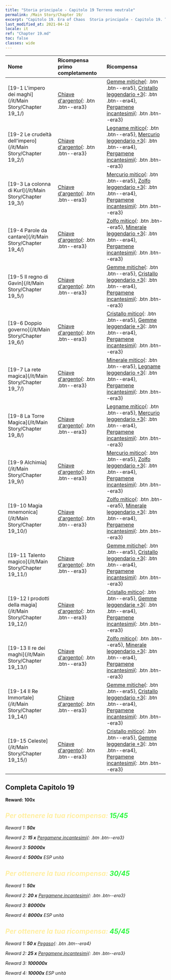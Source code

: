 ```yaml
---
title: "Storia principale - Capitolo 19 Terreno neutrale"
permalink: /Main Story/Chapter 19/
excerpt: "Capitolo 19. Era of Chaos  Storia principale - Capitolo 19. Terreno neutrale"
last_modified_at: 2021-04-12
locale: it
ref: "Chapter 19.md"
toc: false
classes: wide
---
```


  | Nome |  Ricompensa primo completamento | Ricompensa |
  |:------------|:------------|:------------| 
  | [19-1 L'impero dei maghi](/it/Main Story/Chapter 19_1/) | [Chiave d'argento](/it/Items/con_693/){: .btn .btn--era3} | [Gemme mitiche](/it/Items/mat_65/){: .btn .btn--era5}, [Cristallo leggendario +3](/it/Items/mat_59/){: .btn .btn--era4}, [Pergamene incantesimi](/it/Items/con_694/){: .btn .btn--era3} |
  | [19-2 Le crudeltà dell'impero](/it/Main Story/Chapter 19_2/) | [Chiave d'argento](/it/Items/con_693/){: .btn .btn--era3} | [Legname mitico](/it/Items/mat_62/){: .btn .btn--era5}, [Mercurio leggendario +3](/it/Items/mat_56/){: .btn .btn--era4}, [Pergamene incantesimi](/it/Items/con_694/){: .btn .btn--era3} |
  | [19-3 La colonna di Kurl](/it/Main Story/Chapter 19_3/) | [Chiave d'argento](/it/Items/con_693/){: .btn .btn--era3} | [Mercurio mitico](/it/Items/mat_63/){: .btn .btn--era5}, [Zolfo leggendario +3](/it/Items/mat_57/){: .btn .btn--era4}, [Pergamene incantesimi](/it/Items/con_694/){: .btn .btn--era3} |
  | [19-4 Parole da cantare](/it/Main Story/Chapter 19_4/) | [Chiave d'argento](/it/Items/con_693/){: .btn .btn--era3} | [Zolfo mitico](/it/Items/mat_64/){: .btn .btn--era5}, [Minerale leggendario +3](/it/Items/mat_54/){: .btn .btn--era4}, [Pergamene incantesimi](/it/Items/con_694/){: .btn .btn--era3} |
  | [19-5 Il regno di Gavin](/it/Main Story/Chapter 19_5/) | [Chiave d'argento](/it/Items/con_693/){: .btn .btn--era3} | [Gemme mitiche](/it/Items/mat_65/){: .btn .btn--era5}, [Cristallo leggendario +3](/it/Items/mat_59/){: .btn .btn--era4}, [Pergamene incantesimi](/it/Items/con_694/){: .btn .btn--era3} |
  | [19-6 Doppio governo](/it/Main Story/Chapter 19_6/) | [Chiave d'argento](/it/Items/con_693/){: .btn .btn--era3} | [Cristallo mitico](/it/Items/mat_66/){: .btn .btn--era5}, [Gemme leggendarie +3](/it/Items/mat_58/){: .btn .btn--era4}, [Pergamene incantesimi](/it/Items/con_694/){: .btn .btn--era3} |
  | [19-7 La rete magica](/it/Main Story/Chapter 19_7/) | [Chiave d'argento](/it/Items/con_693/){: .btn .btn--era3} | [Minerale mitico](/it/Items/mat_61/){: .btn .btn--era5}, [Legname leggendario +3](/it/Items/mat_55/){: .btn .btn--era4}, [Pergamene incantesimi](/it/Items/con_694/){: .btn .btn--era3} |
  | [19-8 La Torre Magica](/it/Main Story/Chapter 19_8/) | [Chiave d'argento](/it/Items/con_693/){: .btn .btn--era3} | [Legname mitico](/it/Items/mat_62/){: .btn .btn--era5}, [Mercurio leggendario +3](/it/Items/mat_56/){: .btn .btn--era4}, [Pergamene incantesimi](/it/Items/con_694/){: .btn .btn--era3} |
  | [19-9 Alchimia](/it/Main Story/Chapter 19_9/) | [Chiave d'argento](/it/Items/con_693/){: .btn .btn--era3} | [Mercurio mitico](/it/Items/mat_63/){: .btn .btn--era5}, [Zolfo leggendario +3](/it/Items/mat_57/){: .btn .btn--era4}, [Pergamene incantesimi](/it/Items/con_694/){: .btn .btn--era3} |
  | [19-10 Magia mnemonica](/it/Main Story/Chapter 19_10/) | [Chiave d'argento](/it/Items/con_693/){: .btn .btn--era3} | [Zolfo mitico](/it/Items/mat_64/){: .btn .btn--era5}, [Minerale leggendario +3](/it/Items/mat_54/){: .btn .btn--era4}, [Pergamene incantesimi](/it/Items/con_694/){: .btn .btn--era3} |
  | [19-11 Talento magico](/it/Main Story/Chapter 19_11/) | [Chiave d'argento](/it/Items/con_693/){: .btn .btn--era3} | [Gemme mitiche](/it/Items/mat_65/){: .btn .btn--era5}, [Cristallo leggendario +3](/it/Items/mat_59/){: .btn .btn--era4}, [Pergamene incantesimi](/it/Items/con_694/){: .btn .btn--era3} |
  | [19-12 I prodotti della magia](/it/Main Story/Chapter 19_12/) | [Chiave d'argento](/it/Items/con_693/){: .btn .btn--era3} | [Cristallo mitico](/it/Items/mat_66/){: .btn .btn--era5}, [Gemme leggendarie +3](/it/Items/mat_58/){: .btn .btn--era4}, [Pergamene incantesimi](/it/Items/con_694/){: .btn .btn--era3} |
  | [19-13 Il re dei maghi](/it/Main Story/Chapter 19_13/) | [Chiave d'argento](/it/Items/con_693/){: .btn .btn--era3} | [Zolfo mitico](/it/Items/mat_64/){: .btn .btn--era5}, [Minerale leggendario +3](/it/Items/mat_54/){: .btn .btn--era4}, [Pergamene incantesimi](/it/Items/con_694/){: .btn .btn--era3} |
  | [19-14 Il Re Immortale](/it/Main Story/Chapter 19_14/) | [Chiave d'argento](/it/Items/con_693/){: .btn .btn--era3} | [Gemme mitiche](/it/Items/mat_65/){: .btn .btn--era5}, [Cristallo leggendario +3](/it/Items/mat_59/){: .btn .btn--era4}, [Pergamene incantesimi](/it/Items/con_694/){: .btn .btn--era3} |
  | [19-15 Celeste](/it/Main Story/Chapter 19_15/) | [Chiave d'argento](/it/Items/con_693/){: .btn .btn--era3} | [Cristallo mitico](/it/Items/mat_66/){: .btn .btn--era5}, [Gemme leggendarie +3](/it/Items/mat_58/){: .btn .btn--era4}, [Pergamene incantesimi](/it/Items/con_694/){: .btn .btn--era3} |


## Completa Capitolo 19

 **Reward:**  **100x** <i class="fas fa-gem"/>



## <span style="color: #ffeea0">Per ottenere la tua ricompensa: </span><span style="color: #27f73a">15/45</span>

 Reward 1:  **50x** <i class="fas fa-gem"/>

 Reward 2: **15 x** [Pergamene incantesimi](/it/Items/con_694/){: .btn .btn--era3}

 Reward 3:  **50000x** <i class="fas fa-coins"/>

 Reward 4:  **5000x** ESP unità



## <span style="color: #ffeea0">Per ottenere la tua ricompensa: </span><span style="color: #27f73a">30/45</span>

 Reward 1:  **50x** <i class="fas fa-gem"/>

 Reward 2: **20 x** [Pergamene incantesimi](/it/Items/con_694/){: .btn .btn--era3}

 Reward 3:  **80000x** <i class="fas fa-coins"/>

 Reward 4:  **8000x** ESP unità



## <span style="color: #ffeea0">Per ottenere la tua ricompensa: </span><span style="color: #27f73a">45/45</span>

 Reward 1: **50 x** [Pegaso](/it/Items/unt_202/){: .btn .btn--era4}

 Reward 2: **25 x** [Pergamene incantesimi](/it/Items/con_694/){: .btn .btn--era3}

 Reward 3:  **100000x** <i class="fas fa-coins"/>

 Reward 4:  **10000x** ESP unità

